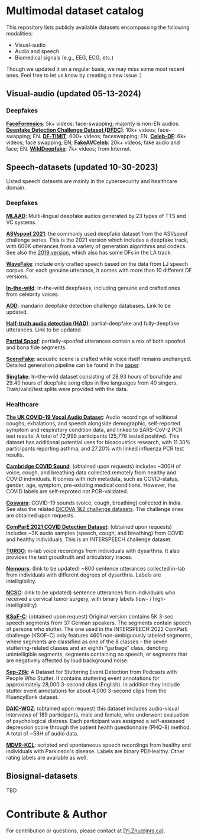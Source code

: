 # Multimodal dataset catalog
This repository lists publicly available datasets encompassing the following modalities:
 - Visual-audio
 - Audio and speech
 - Biomedical signals (e.g., EEG, ECG, etc.)

Though we updated it on a regular basis, we may miss some most recent ones. Feel free to let us know by creating a new issue :)
## Visual-audio (updated 05-13-2024)
### Deepfakes
[**FaceForensics**](https://github.com/ondyari/FaceForensics): 5k+ videos; face-swapping; majority is non-EN audios.
[**Deepfake Detection Challenge Dataset (DFDC)**](https://ai.meta.com/datasets/dfdc/): 10k+ videos; face-swapping; EN.
[**DF-TIMIT**](https://www.idiap.ch/en/scientific-research/data/deepfaketimit): 600+ videos; faceswapping; EN.
[**Celeb-DF**](https://github.com/yuezunli/celeb-deepfakeforensics): 6k+ videos; face swapping; EN;
[**FakeAVCeleb**](https://sites.google.com/view/fakeavcelebdash-lab/): 20k+ videos; fake audio and face; EN.
[**WildDeepfake**](https://github.com/deepfakeinthewild/deepfake-in-the-wild): 7k+ videos; from Internet.

## Speech-datasets (updated 10-30-2023)
Listed speech datasets are mainly in the cybersecurity and healthcare domain.
### Deepfakes
[**MLAAD**](https://deepfake-total.com/mlaad): Multi-lingual deepfake audios generated by 23 types of TTS and VC systems.

[**ASVspoof 2021**](https://www.asvspoof.org/index2021.html): the commonly used deepfake dataset from the ASVspoof challenge series. This is the 2021 version which includes a deepfake track, with 600K utterances from a variety of generation algorithms and codecs. See also the [2019 version](https://datashare.ed.ac.uk/handle/10283/3336), which also has some DFs in the LA track.

[**WaveFake**](https://github.com/RUB-SysSec/WaveFake): include only crafted speech based on the data from LJ speech corpus. For each genuine utterance, it comes with more than 10 different DF versions.

[**In-the-wild**](https://deepfake-demo.aisec.fraunhofer.de/in_the_wild): in-the-wild deepfakes, including genuine and crafted ones from celebrity voices.

[**ADD**](): mandarin deepfake detection challenge databases. Link to be updated.

[**Half-truth audio detection (HAD)**](): partial-deepfake and fully-deepfake utterances. Link to be updated.

[**Partial Spoof**](https://zenodo.org/record/4817532): partially-spoofed utterances contain a mix of both spoofed and bona fide segments.

[**SceneFake**](https://zenodo.org/record/7663324): acoustic scene is crafted while voice itself remains unchanged. Detailed generation pipeline can be found in the [paper](https://arxiv.org/pdf/2211.06073.pdf).

[**Singfake**](https://singfake.org/): In-the-wild dataset consisting of 28.93 hours of bonafide and 29.40 hours of deepfake song clips in five languages from 40 singers. Train/valid/test splits were provided with the data.



### Healthcare
[**The UK COVID-19 Vocal Audio Dataset**](https://zenodo.org/records/10043978): Audio recordings of volitional coughs, exhalations, and speech alongside demographic, self-reported symptom and respiratory condition data, and linked to SARS-CoV-2 PCR test results. A total of 72,999 participants (25,776 tested positive). This dataset has additional potential uses for bioacoustics research, with 11.30% participants reporting asthma, and 27.20% with linked influenza PCR test results.

[**Cambridge COVID Sound**](https://openreview.net/pdf?id=9KArJb4r5ZQ): (obtained upon requests) includes ~300H of voice, cough, and breathing data collected remotely from healthy and COVID individuals. It comes with rich metadata, such as COVID-status, gender, age, symptom, pre-existing medical conditions. However, the COVID labels are self-reproted not PCR-validated.

[**Coswara**](https://github.com/iiscleap/Coswara-Data): COVID-19 sounds (voice, cough, breathing) collected in India. See also the related [DiCOVA 1&2 challenge datasets](https://dicova2021.github.io/). The challenge ones are obtained upon requests.

[**ComParE 2021 COVID Detection Dataset**](http://www.compare.openaudio.eu/now/): (obtained upon requests) includes ~3K audio samples (speech, cough, and breathing) from COVID and healthy individuals. This is an INTERSPEECH challenge dataset.

[**TORGO**](http://www.cs.toronto.edu/~complingweb/data/TORGO/torgo.html): in-lab voice recordings from individuals with dysarthria. It also provides the text groudtruth and articulatory traces.

[**Nemours**](): (link to be updated) ~800 sentence utterances collected in-lab from individuals with different degrees of dysarthria. Labels are intelligibility.

[**NCSC**](): (link to be updated) sentence utterances from individuals who received a cervical tumor surgery, with binary labels (low- / high-intelligibility)

[**KSoF-C**](https://zenodo.org/record/6460102): (obtained upon request) Original version contains 5K 3-sec speech segments from 37 German speakers. The segments contain speech of persons who stutter. The one used in the INTERSPEECH 2022 ComParE challenge (KSOF-C) only features 4601 non-ambiguously labeled segments, where segments are classified as one of the 8 classes - the seven stuttering-related classes and an eighth “garbage” class, denoting unintelligible segments, segments containing no speech, or segments that are negatively affected by loud background noise.

[**Sep-28k**](https://github.com/apple/ml-stuttering-events-dataset/): A Dataset for Stuttering Event Detection from Podcasts with People Who Stutter. It contains stuttering event annotations for approximately 28,000 3-second clips (English). In addition they include stutter event annotations for about 4,000 3-second clips from the FluencyBank dataset.

[**DAIC-WOZ**](https://dcapswoz.ict.usc.edu/): (obtained upon request) this dataset includes audio-visual interviews of 189 participants, male and female, who underwent evaluation of psychological distress. Each participant was assigned a self-assessed depression score through the patient health questionnaire (PHQ-8) method. A total of ~58H of audio data.

[**MDVR-KCL**](https://zenodo.org/records/2867216): scripted and spontaneous speech recordings from healthy and individuals with Parkinson's disease. Labels are binary PD/Healthy. Other rating labels are available as well.

## Biosignal-datasets
TBD



# Contribute & Author
For contribution or questions, please contact at [Yi.Zhu@inrs.ca].



